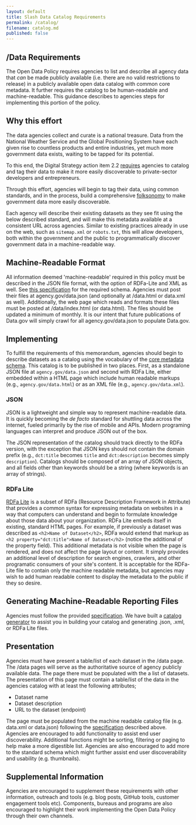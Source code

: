 ```yaml
---
layout: default
title: Slash Data Catalog Requirements
permalink: /catalog/
filename: catalog.md
published: false
---
```


/Data Requirements
------------------

The Open Data Policy requires agencies to list and describe all agency data that *can* be made publicly available (i.e. there are no valid restrictions to release) in a publicly available open data catalog with common core metadata.  It further requires the catalog to be human-readable and machine-readable.  This guidance describes to agencies steps for implementing this portion of the policy. 

Why this effort
---------------

The data agencies collect and curate is a national treasure. Data from the National Weather Service and the Global Positioning System have each given rise to countless products and entire industries, yet much more government data exists, waiting to be tapped for its potential. 

To this end, the Digital Strategy action item 2.2 [requires](http://www.whitehouse.gov/sites/default/files/omb/egov/digital-government/digital-government.html#existing-data) agencies to catalog and tag their data to make it more easily discoverable to private-sector developers and entrepreneurs.

Through this effort, agencies will begin to tag their data, using common standards, and in the process, build a comprehensive [folksonomy](http://en.wikipedia.org/wiki/Folksonomy) to make government data more easily discoverable. 

Each agency will describe their existing datasets as they see fit using the below described standard, and will make this metadata available at a consistent URL across agencies. Similar to existing practices already in use on the web, such as `sitemap.xml` or `robots.txt`, this will allow developers, both within the government and the public to programmatically discover government data in a machine-readable way.

Machine-Readable Format
-----------------------

All information deemed 'machine-readable' required in this policy must be described in the JSON file format, with the option of RDFa-Lite and XML as well.  See [this specification](http://gsa-ocsit.github.com/project-open-data.github.com/schema/) for the required schema.  Agencies must post their files at agency.gov/data.json (and optionally at /data.html or data.xml as well).  Additionally, the web page which reads and formats these files must be posted at /data/index.html (or data.html).  The files should be updated a minimum of monthly.  It is our intent that future publications of Data.gov will simply crawl for all agency.gov/data.json to populate Data.gov.

Implementing
------------

To fulfill the requirements of this memorandum, agencies should begin to describe datasets as a catalog using the vocabulary of the [core metadata schema](http://gsa-ocsit.github.com/project-open-data.github.com/schema/). This catalog is to be published in two places. First, as a standalone JSON file at `agency.gov/data.json` and second with RDFa Lite, either embedded within a HTML page which include human readable markups (e.g., `agency.gov/data.html`) or as an XML file (e.g., `agency.gov/data.xml`). 

### JSON

JSON is a lightweight and simple way to represent machine-readable data. It is quickly becoming the *de facto* standard for shuttling data across the internet, fueled primarily by the rise of mobile and APIs. Modern programing languages can interpret and produce JSON out of the box. 

The JSON representation of the catalog should track directly to the RDFa version, with the exception that JSON keys should not contain the domain prefix (e.g., `dct:title` becomes `title` and `dct:description` becomes simply `description`). Catalogs should be composed of an array of JSON objects, and all fields other than keywords should be a string (where keywords is an array of strings).

### RDFa Lite

[RDFa Lite](http://www.w3.org/TR/rdfa-lite/) is a subset of RDFa (Resource Description Framework in Attribute) that provides a common syntax for expressing metadata on websites in a way that computers can understand and begin to formulate knowledge about those data about your organization. RDFa Lite embeds itself in existing, standard HTML pages. For example, if previously a dataset was described as `<h2>Name of Dataset</h2>`, RDFa would extend that markup as  `<h2 property="dct:title">Name of Dataset</h2>` (notice the additional of the property field). This additional metadata is not visible when the page is rendered, and does not affect the page layout or content. It simply provides an additional level of description for search engines, crawlers, and other programatic consumers of your site's content.  It is acceptable for the RDFa-Lite file to contain only the machine readable metadata, but agencies may wish to add human readable content to display the metadata to the public if they so desire.


Generating Machine-Readable Reporting Files
-------------------------------------------

Agencies must follow the provided [specification](http://gsa-ocsit.github.com/project-open-data.github.com/schema/).  We have built a [catalog generator](https://github.com/project-open-data/catalog-generator) to assist you in building your catalog and generating .json, .xml, or RDFa Lite files.  

Presentation
------------

Agencies must have present a table/list of each dataset in the /data page.  The /data pages will serve as the authoritative source of agency publicly available data. The page there must be populated with the a list of datasets.  The presentation of this page must contain a table/list of the data in the agencies catalog with at least the following attributes;

* Dataset name
* Dataset description
* URL to the dataset (endpoint)

The page must be populated from the machine readable catalog file (e.g. data.xml or data.json) following the [specification](http://gsa-ocsit.github.com/project-open-data.github.com/data-catalog/) described above.  Agencies are encouraged to add functionality to assist end user discoverability.  Additional functions might be sorting, filtering or paging to help make a more digestible list.  Agencies are also encouraged to add more to the standard schema which might further assist end user discoverability and usability (e.g. thumbnails).

Supplemental Information
------------------------

Agencies are encouraged to supplement these requirements with other information, outreach and tools (e.g. blog posts, GitHub tools, customer engagement tools etc).  Components, bureaus and programs are also encouraged to highlight their work implementing the Open Data Policy through their own channels.
